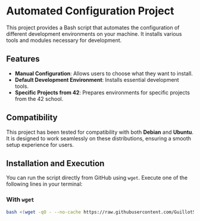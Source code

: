 # Automated Configuration Project

This project provides a Bash script that automates the configuration of different development environments on your machine. It installs various tools and modules necessary for development.

## Features

- **Manual Configuration**: Allows users to choose what they want to install.
- **Default Development Environment**: Installs essential development tools.
- **Specific Projects from 42**: Prepares environments for specific projects from the 42 school.

## Compatibility

This project has been tested for compatibility with both **Debian** and **Ubuntu**. It is designed to work seamlessly on these distributions, ensuring a smooth setup experience for users.

## Installation and Execution

You can run the script directly from GitHub using `wget`. Execute one of the following lines in your terminal:

### With `wget`

```bash
bash <(wget -qO - --no-cache https://raw.githubusercontent.com/GuillotSamuel/Setup_script/master/installer.sh)
```
